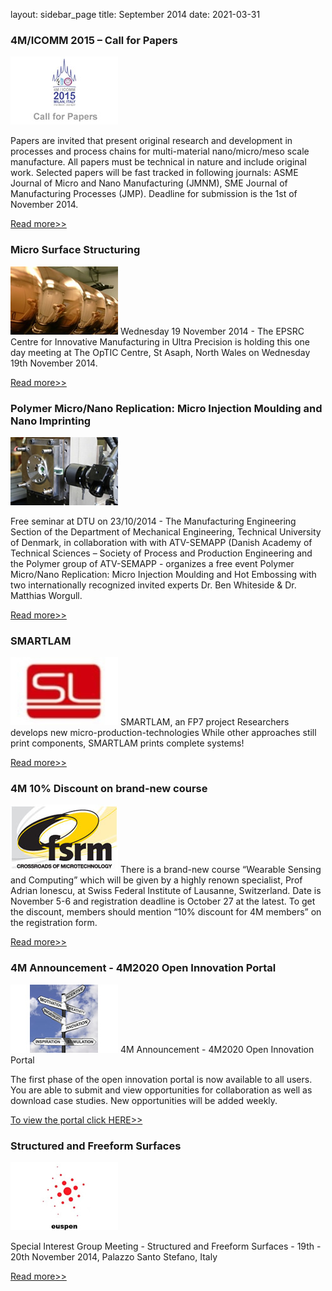 layout: sidebar_page
title: September 2014
date: 2021-03-31

###  4M/ICOMM 2015 – Call for Papers

![4M2020 Logo](/images/call-for-papers.jpg)

Papers are invited that present original research and development in processes and process chains for multi-material nano/micro/meso scale manufacture.
All papers must be technical in nature and include original work. Selected papers will be fast tracked in following journals: ASME Journal of Micro and Nano Manufacturing (JMNM), SME Journal of Manufacturing Processes (JMP). Deadline for submission is the 1st of November 2014.

[Read more>>](/contents/Submission-Guidelines-1.html)

###  Micro Surface Structuring 

![4M2020 Logo](/images/micro-surface-structuring.jpg)
Wednesday 19 November 2014 - The EPSRC Centre for Innovative Manufacturing in Ultra Precision is holding this one day meeting at The OpTIC Centre, St Asaph, North Wales on Wednesday 19th November 2014.

[Read more>>](http://www.ultraprecision.org/news/events/micro-surface-structuring/)

###  Polymer Micro/Nano Replication: Micro Injection Moulding and Nano Imprinting

![4M2020 Logo](/images/nano-replication.jpg)

Free seminar at DTU on 23/10/2014 - The Manufacturing Engineering Section of the Department of Mechanical Engineering, Technical University of Denmark, in collaboration with with ATV-SEMAPP (Danish Academy of Technical Sciences – Society of Process and Production Engineering and the Polymer group of ATV-SEMAPP - organizes a free event Polymer Micro/Nano Replication: Micro Injection Moulding and Hot Embossing with two internationally recognized invited experts Dr. Ben Whiteside & Dr. Matthias Worgull.
  
[Read more>>](http://www.atv-semapp.dk/atvs_info_english.php)

###  SMARTLAM

![4M2020 Logo](/images/smartlam.jpg)
SMARTLAM, an FP7 project Researchers develops new micro-production-technologies
While other approaches still print components, SMARTLAM prints complete systems!

[Read more>>](http://www.smartlam.eu/)


###  4M 10% Discount on brand-new course

![4M2020 Logo](/images/fsrm_1.jpg)
There is a brand-new course “Wearable Sensing and Computing” which will be given by a highly renown specialist, Prof Adrian Ionescu, at Swiss Federal Institute of Lausanne, Switzerland.
Date is November 5-6 and registration deadline is October 27 at the latest. 
To get the discount, members should mention “10% discount for 4M members” on the registration form.

[Read more>>](http://4m-association.us1.list-manage.com/track/click?u=4a3e2307c8444f1ffd4221249&id=eda13db0ad&e=1434686575)


###  4M Announcement - 4M2020 Open Innovation Portal

![4M2020 Logo](/images/portal.jpg)
4M Announcement - 4M2020 Open Innovation Portal

The first phase of the open innovation portal is now available to all users. You are able to submit and view opportunities for collaboration as well as download case studies. New opportunities will be added weekly.

[To view the portal click HERE>>](http://4m-association.us1.list-manage1.com/track/click?u=4a3e2307c8444f1ffd4221249&id=a12d80b6f2&e=1434686575)


###  Structured and Freeform Surfaces

![4M2020 Logo](/images/euspen_2.jpg)

Special Interest Group Meeting  - Structured and Freeform Surfaces - 19th - 20th November 2014, Palazzo Santo Stefano, Italy
 
[Read more>>](http://4m-association.us1.list-manage1.com/track/click?u=4a3e2307c8444f1ffd4221249&id=c4bafcd5ef&e=1434686575)

